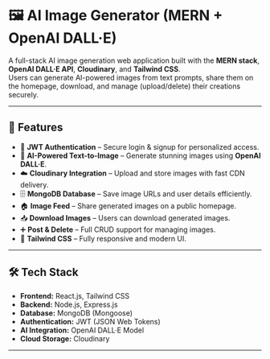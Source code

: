 # 🖼️ AI Image Generator (MERN + OpenAI DALL·E)

A full-stack AI image generation web application built with the **MERN stack**, **OpenAI DALL·E API**, **Cloudinary**, and **Tailwind CSS**.  
Users can generate AI-powered images from text prompts, share them on the homepage, download, and manage (upload/delete) their creations securely.

---

## 🚀 Features
- 🔐 **JWT Authentication** – Secure login & signup for personalized access.  
- 🤖 **AI-Powered Text-to-Image** – Generate stunning images using **OpenAI DALL·E**.  
- ☁️ **Cloudinary Integration** – Upload and store images with fast CDN delivery.  
- 🗄️ **MongoDB Database** – Save image URLs and user details efficiently.  
- 🏠 **Image Feed** – Share generated images on a public homepage.  
- 📥 **Download Images** – Users can download generated images.  
- ➕ **Post & Delete** – Full CRUD support for managing images.  
- 🎨 **Tailwind CSS** – Fully responsive and modern UI.  

---

## 🛠️ Tech Stack
- **Frontend:** React.js, Tailwind CSS  
- **Backend:** Node.js, Express.js  
- **Database:** MongoDB (Mongoose)  
- **Authentication:** JWT (JSON Web Tokens)  
- **AI Integration:** OpenAI DALL·E Model  
- **Cloud Storage:** Cloudinary  

---


